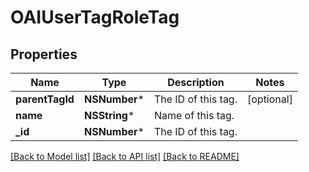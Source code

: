 # OAIUserTagRoleTag

## Properties
Name | Type | Description | Notes
------------ | ------------- | ------------- | -------------
**parentTagId** | **NSNumber*** | The ID of this tag. | [optional] 
**name** | **NSString*** | Name of this tag. | 
**_id** | **NSNumber*** | The ID of this tag. | 

[[Back to Model list]](../README.md#documentation-for-models) [[Back to API list]](../README.md#documentation-for-api-endpoints) [[Back to README]](../README.md)


